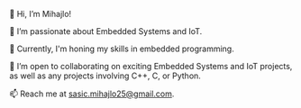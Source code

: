 👋 Hi, I’m Mihajlo!

👀 I’m passionate about Embedded Systems and IoT.

🌱 Currently, I'm honing my skills in embedded programming.

🚀 I’m open to collaborating on exciting Embedded Systems and IoT projects, as well as any projects involving C++, C, or Python.

📫 Reach me at sasic.mihajlo25@gmail.com.

<!---
kibshh/kibshh is a ✨ special ✨ repository because its `README.md` (this file) appears on your GitHub profile.
You can click the Preview link to take a look at your changes.
--->
